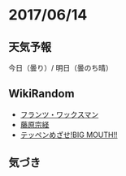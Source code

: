 # 2017/06/14

## 天気予報

今日（曇り）/ 明日（曇のち晴）

## WikiRandom

* [フランツ・ワックスマン](https://ja.wikipedia.org/wiki/%E3%83%95%E3%83%A9%E3%83%B3%E3%83%84%E3%83%BB%E3%83%AF%E3%83%83%E3%82%AF%E3%82%B9%E3%83%9E%E3%83%B3)
* [藤原宗経](https://ja.wikipedia.org/wiki/%E8%97%A4%E5%8E%9F%E5%AE%97%E7%B5%8C)
* [テッペンめざせ!BIG MOUTH!!](https://ja.wikipedia.org/wiki/%E3%83%86%E3%83%83%E3%83%9A%E3%83%B3%E3%82%81%E3%81%96%E3%81%9B%21BIG_MOUTH%21%21)

## 気づき

